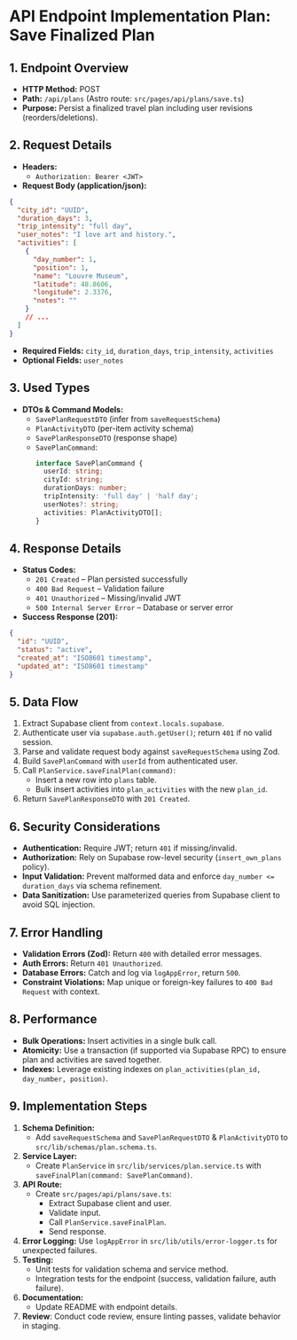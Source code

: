 # API Endpoint Implementation Plan: Save Finalized Plan

## 1. Endpoint Overview
- **HTTP Method:** POST
- **Path:** `/api/plans` (Astro route: `src/pages/api/plans/save.ts`)
- **Purpose:** Persist a finalized travel plan including user revisions (reorders/deletions).

## 2. Request Details
- **Headers:**
  - `Authorization: Bearer <JWT>`
- **Request Body (application/json):**
```json
{
  "city_id": "UUID",
  "duration_days": 3,
  "trip_intensity": "full day",
  "user_notes": "I love art and history.",
  "activities": [
    {
      "day_number": 1,
      "position": 1,
      "name": "Louvre Museum",
      "latitude": 48.8606,
      "longitude": 2.3376,
      "notes": ""
    }
    // ...
  ]
}
```
- **Required Fields:** `city_id`, `duration_days`, `trip_intensity`, `activities`
- **Optional Fields:** `user_notes`

## 3. Used Types
- **DTOs & Command Models:**
  - `SavePlanRequestDTO` (infer from `saveRequestSchema`)
  - `PlanActivityDTO` (per-item activity schema)
  - `SavePlanResponseDTO` (response shape)
  - `SavePlanCommand`:
    ```ts
    interface SavePlanCommand {
      userId: string;
      cityId: string;
      durationDays: number;
      tripIntensity: 'full day' | 'half day';
      userNotes?: string;
      activities: PlanActivityDTO[];
    }
    ```

## 4. Response Details
- **Status Codes:**
  - `201 Created` – Plan persisted successfully
  - `400 Bad Request` – Validation failure
  - `401 Unauthorized` – Missing/invalid JWT
  - `500 Internal Server Error` – Database or server error
- **Success Response (201):**
```json
{
  "id": "UUID",
  "status": "active",
  "created_at": "ISO8601 timestamp",
  "updated_at": "ISO8601 timestamp"
}
```

## 5. Data Flow
1. Extract Supabase client from `context.locals.supabase`.
2. Authenticate user via `supabase.auth.getUser()`; return `401` if no valid session.
3. Parse and validate request body against `saveRequestSchema` using Zod.
4. Build `SavePlanCommand` with `userId` from authenticated user.
5. Call `PlanService.saveFinalPlan(command)`:
   - Insert a new row into `plans` table.
   - Bulk insert activities into `plan_activities` with the new `plan_id`.
6. Return `SavePlanResponseDTO` with `201 Created`.

## 6. Security Considerations
- **Authentication:** Require JWT; return `401` if missing/invalid.
- **Authorization:** Rely on Supabase row-level security (`insert_own_plans` policy).
- **Input Validation:** Prevent malformed data and enforce `day_number <= duration_days` via schema refinement.
- **Data Sanitization:** Use parameterized queries from Supabase client to avoid SQL injection.

## 7. Error Handling
- **Validation Errors (Zod):** Return `400` with detailed error messages.
- **Auth Errors:** Return `401 Unauthorized`.
- **Database Errors:** Catch and log via `logAppError`, return `500`.
- **Constraint Violations:** Map unique or foreign-key failures to `400 Bad Request` with context.

## 8. Performance
- **Bulk Operations:** Insert activities in a single bulk call.
- **Atomicity:** Use a transaction (if supported via Supabase RPC) to ensure plan and activities are saved together.
- **Indexes:** Leverage existing indexes on `plan_activities(plan_id, day_number, position)`.

## 9. Implementation Steps
1. **Schema Definition:**
   - Add `saveRequestSchema` and `SavePlanRequestDTO` & `PlanActivityDTO` to `src/lib/schemas/plan.schema.ts`.
2. **Service Layer:**
   - Create `PlanService` in `src/lib/services/plan.service.ts` with `saveFinalPlan(command: SavePlanCommand)`.
3. **API Route:**
   - Create `src/pages/api/plans/save.ts`:
     - Extract Supabase client and user.
     - Validate input.
     - Call `PlanService.saveFinalPlan`.
     - Send response.
4. **Error Logging:** Use `logAppError` in `src/lib/utils/error-logger.ts` for unexpected failures.
5. **Testing:**
   - Unit tests for validation schema and service method.
   - Integration tests for the endpoint (success, validation failure, auth failure).
6. **Documentation:**
   - Update README with endpoint details.
7. **Review**: Conduct code review, ensure linting passes, validate behavior in staging.

